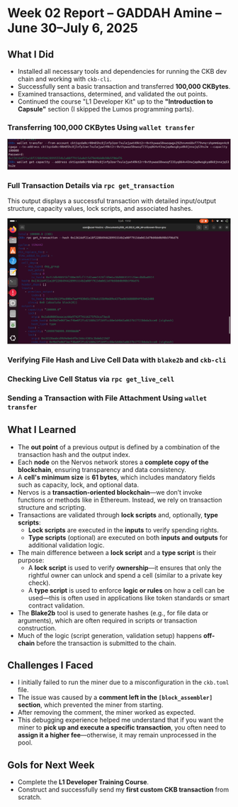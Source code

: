 # Week 02 Report – GADDAH Amine – June 30–July 6, 2025

## What I Did

- Installed all necessary tools and dependencies for running the CKB dev chain and working with `ckb-cli`.
- Successfully sent a basic transaction and transferred **100,000 CKBytes**.
- Examined transactions, determined, and validated the out points.
- Continued the course "L1 Developer Kit" up to the **"Introduction to Capsule"** section (I skipped the Lumos programming parts).

### Transferring 100,000 CKBytes Using `wallet transfer`

![Inspecting Live Cell](./Imagecollée.png)

### Full Transaction Details via `rpc get_transaction`
This output displays a successful transaction with detailed input/output structure, capacity values, lock scripts, and associated hashes.

![Full Transaction Details](./get_transaction_details.png) 


### Verifying File Hash and Live Cell Data with `blake2b` and `ckb-cli`


### Checking Live Cell Status via `rpc get_live_cell`


### Sending a Transaction with File Attachment Using `wallet transfer`


## What I Learned

- The **out point** of a previous output is defined by a combination of the transaction hash and the output index.
- Each **node** on the Nervos network stores a **complete copy of the blockchain**, ensuring transparency and data consistency.
- A **cell's minimum size** is **61 bytes**, which includes mandatory fields such as capacity, lock, and optional data.
- Nervos is a **transaction-oriented blockchain**—we don’t invoke functions or methods like in Ethereum. Instead, we rely on transaction structure and scripting.
- Transactions are validated through **lock scripts** and, optionally, **type scripts**:
  - **Lock scripts** are executed in the **inputs** to verify spending rights.
  - **Type scripts** (optional) are executed on both **inputs and outputs** for additional validation logic.
- The main difference between a **lock script** and a **type script** is their purpose:
  - A **lock script** is used to verify **ownership**—it ensures that only the rightful owner can unlock and spend a cell (similar to a private key check).
  - A **type script** is used to enforce **logic or rules** on how a cell can be used—this is often used in applications like token standards or smart contract validation.
- The **Blake2b** tool is used to generate hashes (e.g., for file data or arguments), which are often required in scripts or transaction construction.
- Much of the logic (script generation, validation setup) happens **off-chain** before the transaction is submitted to the chain.
## Challenges I Faced

- I initially failed to run the miner due to a misconfiguration in the `ckb.toml` file.
- The issue was caused by a **comment left in the `[block_assembler]` section**, which prevented the miner from starting.
- After removing the comment, the miner worked as expected.
- This debugging experience helped me understand that if you want the miner to **pick up and execute a specific transaction**, you often need to **assign it a higher fee**—otherwise, it may remain unprocessed in the pool.

## Gols for Next Week

- Complete the **L1 Developer Training Course**.
- Construct and successfully send my **first custom CKB transaction** from scratch.
